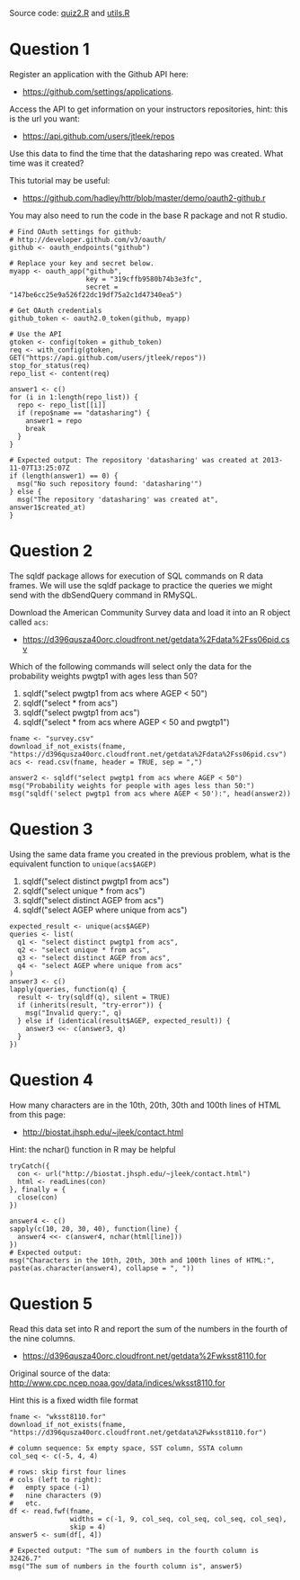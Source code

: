 Source code: [quiz2.R](https://github.com/zezutom/datasciencecoursera/blob/master/getcleandata/quiz1/quiz2.R) and [utils.R](https://github.com/zezutom/datasciencecoursera/blob/master/getcleandata/utils.R)

# Question 1
Register an application with the Github API here:
* https://github.com/settings/applications. 

Access the API to get information on your instructors repositories, hint: this is the url you want:
* https://api.github.com/users/jtleek/repos

Use this data to find the time that the datasharing repo was created. What time was it created? 

This tutorial may be useful:
* https://github.com/hadley/httr/blob/master/demo/oauth2-github.r

You may also need to run the code in the base R package and not R studio.

```
# Find OAuth settings for github:
# http://developer.github.com/v3/oauth/
github <- oauth_endpoints("github")

# Replace your key and secret below.
myapp <- oauth_app("github",
                   key = "319cffb9580b74b3e3fc",
                   secret = "147be6cc25e9a526f22dc19df75a2c1d47340ea5")

# Get OAuth credentials
github_token <- oauth2.0_token(github, myapp)

# Use the API
gtoken <- config(token = github_token)
req <- with_config(gtoken, GET("https://api.github.com/users/jtleek/repos"))
stop_for_status(req)
repo_list <- content(req)

answer1 <- c() 
for (i in 1:length(repo_list)) {
  repo <- repo_list[[i]]
  if (repo$name == "datasharing") {
    answer1 = repo
    break
  }
}

# Expected output: The repository 'datasharing' was created at 2013-11-07T13:25:07Z
if (length(answer1) == 0) {
  msg("No such repository found: 'datasharing'")
} else {
  msg("The repository 'datasharing' was created at", answer1$created_at)
}
```

# Question 2
The sqldf package allows for execution of SQL commands on R data frames. We will use the sqldf package 
to practice the queries we might send with the dbSendQuery command in RMySQL. 

Download the American Community Survey data and load it into an R object called ```acs```:
* https://d396qusza40orc.cloudfront.net/getdata%2Fdata%2Fss06pid.csv

Which of the following commands will select only the data for the probability weights pwgtp1 with ages less than 50?

1. sqldf("select pwgtp1 from acs where AGEP < 50")
2. sqldf("select * from acs")
3. sqldf("select pwgtp1 from acs")
4. sqldf("select * from acs where AGEP < 50 and pwgtp1")

```
fname <- "survey.csv"
download_if_not_exists(fname, "https://d396qusza40orc.cloudfront.net/getdata%2Fdata%2Fss06pid.csv")
acs <- read.csv(fname, header = TRUE, sep = ",")

answer2 <- sqldf("select pwgtp1 from acs where AGEP < 50")
msg("Probability weights for people with ages less than 50:")
msg("sqldf('select pwgtp1 from acs where AGEP < 50'):", head(answer2))
```

# Question 3
Using the same data frame you created in the previous problem, what is the equivalent function to ```unique(acs$AGEP)```

1. sqldf("select distinct pwgtp1 from acs")
2. sqldf("select unique * from acs")
3. sqldf("select distinct AGEP from acs")
4. sqldf("select AGEP where unique from acs")

```
expected_result <- unique(acs$AGEP)
queries <- list(
  q1 <- "select distinct pwgtp1 from acs",
  q2 <- "select unique * from acs",
  q3 <- "select distinct AGEP from acs",
  q4 <- "select AGEP where unique from acs"
)
answer3 <- c()
lapply(queries, function(q) {
  result <- try(sqldf(q), silent = TRUE)
  if (inherits(result, "try-error")) {
    msg("Invalid query:", q)
  } else if (identical(result$AGEP, expected_result)) {
    answer3 <<- c(answer3, q)  
  }
})
```

# Question 4
How many characters are in the 10th, 20th, 30th and 100th lines of HTML from this page: 
* http://biostat.jhsph.edu/~jleek/contact.html 

Hint: the nchar() function in R may be helpful

```
tryCatch({
  con <- url("http://biostat.jhsph.edu/~jleek/contact.html")
  html <- readLines(con)
}, finally = {
  close(con)
})

answer4 <- c()
sapply(c(10, 20, 30, 40), function(line) {
  answer4 <<- c(answer4, nchar(html[line]))
})
# Expected output: 
msg("Characters in the 10th, 20th, 30th and 100th lines of HTML:", paste(as.character(answer4), collapse = ", "))
```

# Question 5
Read this data set into R and report the sum of the numbers in the fourth of the nine columns. 
* https://d396qusza40orc.cloudfront.net/getdata%2Fwksst8110.for 

Original source of the data: http://www.cpc.ncep.noaa.gov/data/indices/wksst8110.for 

Hint this is a fixed width file format

```
fname <- "wksst8110.for"
download_if_not_exists(fname, "https://d396qusza40orc.cloudfront.net/getdata%2Fwksst8110.for")

# column sequence: 5x empty space, SST column, SSTA column
col_seq <- c(-5, 4, 4)

# rows: skip first four lines 
# cols (left to right): 
#   empty space (-1) 
#   nine characters (9) 
#   etc.
df <- read.fwf(fname, 
               widths = c(-1, 9, col_seq, col_seq, col_seq, col_seq),
               skip = 4)
answer5 <- sum(df[, 4])

# Expected output: "The sum of numbers in the fourth column is 32426.7"
msg("The sum of numbers in the fourth column is", answer5)
```
